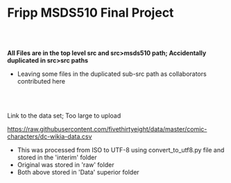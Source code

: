 # Fripp MSDS510 Final Project

<br />
<br />

**All Files are in the top level src and src>msds510 path; Accidentally duplicated in src>src paths**
<br />
* Leaving some files in the duplicated sub-src path as collaborators contributed here

<br />
<br />

Link to the data set; Too large to upload 
<br />

https://raw.githubusercontent.com/fivethirtyeight/data/master/comic-characters/dc-wikia-data.csv
<br />

* This was processed from ISO to UTF-8 using convert_to_utf8.py file and stored in the 'interim' folder
* Original was stored in 'raw' folder 
* Both above stored in 'Data' superior folder
